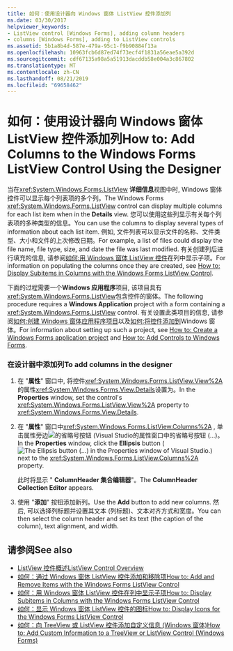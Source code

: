```yaml
---
title: 如何：使用设计器向 Windows 窗体 ListView 控件添加列
ms.date: 03/30/2017
helpviewer_keywords:
- ListView control [Windows Forms], adding column headers
- columns [Windows Forms], adding to ListView controls
ms.assetid: 5b1a8b4d-587e-479a-95c1-f9b90884f13a
ms.openlocfilehash: 10963fcb6d87ed74f73ecf4f1831a56eae5a392d
ms.sourcegitcommit: cdf67135a98a5a51913dacddb58e004a3c867802
ms.translationtype: MT
ms.contentlocale: zh-CN
ms.lasthandoff: 08/21/2019
ms.locfileid: "69658462"
---
```

# <a name="how-to-add-columns-to-the-windows-forms-listview-control-using-the-designer"></a><span data-ttu-id="da2fd-102">如何：使用设计器向 Windows 窗体 ListView 控件添加列</span><span class="sxs-lookup"><span data-stu-id="da2fd-102">How to: Add Columns to the Windows Forms ListView Control Using the Designer</span></span>

<span data-ttu-id="da2fd-103">当在<xref:System.Windows.Forms.ListView> **详细信息**视图中时, Windows 窗体控件可以显示每个列表项的多个列。</span><span class="sxs-lookup"><span data-stu-id="da2fd-103">The Windows Forms <xref:System.Windows.Forms.ListView> control can display multiple columns for each list item when in the **Details** view.</span></span> <span data-ttu-id="da2fd-104">您可以使用这些列显示有关每个列表项的多种类型的信息。</span><span class="sxs-lookup"><span data-stu-id="da2fd-104">You can use the columns to display several types of information about each list item.</span></span> <span data-ttu-id="da2fd-105">例如, 文件列表可以显示文件的名称、文件类型、大小和文件的上次修改日期。</span><span class="sxs-lookup"><span data-stu-id="da2fd-105">For example, a list of files could display the file name, file type, size, and date the file was last modified.</span></span> <span data-ttu-id="da2fd-106">有关创建列后进行填充的信息, 请参阅[如何:用 Windows 窗体 ListView 控件](how-to-display-subitems-in-columns-with-the-windows-forms-listview-control.md)在列中显示子项。</span><span class="sxs-lookup"><span data-stu-id="da2fd-106">For information on populating the columns once they are created, see [How to: Display Subitems in Columns with the Windows Forms ListView Control](how-to-display-subitems-in-columns-with-the-windows-forms-listview-control.md).</span></span>

<span data-ttu-id="da2fd-107">下面的过程需要一个**Windows 应用程序**项目, 该项目具有<xref:System.Windows.Forms.ListView>包含控件的窗体。</span><span class="sxs-lookup"><span data-stu-id="da2fd-107">The following procedure requires a **Windows Application** project with a form containing a <xref:System.Windows.Forms.ListView> control.</span></span> <span data-ttu-id="da2fd-108">有关设置此类项目的信息, 请参阅[如何:创建 Windows 窗体应用程序项目](/visualstudio/ide/step-1-create-a-windows-forms-application-project)以及[如何:将控件添加到](how-to-add-controls-to-windows-forms.md)Windows 窗体。</span><span class="sxs-lookup"><span data-stu-id="da2fd-108">For information about setting up such a project, see [How to: Create a Windows Forms application project](/visualstudio/ide/step-1-create-a-windows-forms-application-project) and [How to: Add Controls to Windows Forms](how-to-add-controls-to-windows-forms.md).</span></span>

### <a name="to-add-columns-in-the-designer"></a><span data-ttu-id="da2fd-109">在设计器中添加列</span><span class="sxs-lookup"><span data-stu-id="da2fd-109">To add columns in the designer</span></span>

1. <span data-ttu-id="da2fd-110">在 "**属性**" 窗口中, 将控件<xref:System.Windows.Forms.ListView.View%2A>的属性<xref:System.Windows.Forms.View.Details>设置为。</span><span class="sxs-lookup"><span data-stu-id="da2fd-110">In the **Properties** window, set the control's <xref:System.Windows.Forms.ListView.View%2A> property to <xref:System.Windows.Forms.View.Details>.</span></span>

2. <span data-ttu-id="da2fd-111">在 "**属性**" 窗口中<xref:System.Windows.Forms.ListView.Columns%2A> , 单击属性旁边![的**省略号**按钮 (Visual Studio](./media/visual-studio-ellipsis-button.png)的属性窗口中的省略号按钮 (...)。</span><span class="sxs-lookup"><span data-stu-id="da2fd-111">In the **Properties** window, click the **Ellipsis** button (![The Ellipsis button (...) in the Properties window of Visual Studio.](./media/visual-studio-ellipsis-button.png)) next to the <xref:System.Windows.Forms.ListView.Columns%2A> property.</span></span>

     <span data-ttu-id="da2fd-112">此时将显示 " **ColumnHeader 集合编辑器**"。</span><span class="sxs-lookup"><span data-stu-id="da2fd-112">The **ColumnHeader Collection Editor** appears.</span></span>

3. <span data-ttu-id="da2fd-113">使用 "**添加**" 按钮添加新列。</span><span class="sxs-lookup"><span data-stu-id="da2fd-113">Use the **Add** button to add new columns.</span></span> <span data-ttu-id="da2fd-114">然后, 可以选择列标题并设置其文本 (列标题)、文本对齐方式和宽度。</span><span class="sxs-lookup"><span data-stu-id="da2fd-114">You can then select the column header and set its text (the caption of the column), text alignment, and width.</span></span>

## <a name="see-also"></a><span data-ttu-id="da2fd-115">请参阅</span><span class="sxs-lookup"><span data-stu-id="da2fd-115">See also</span></span>

- [<span data-ttu-id="da2fd-116">ListView 控件概述</span><span class="sxs-lookup"><span data-stu-id="da2fd-116">ListView Control Overview</span></span>](listview-control-overview-windows-forms.md)
- [<span data-ttu-id="da2fd-117">如何：通过 Windows 窗体 ListView 控件添加和移除项</span><span class="sxs-lookup"><span data-stu-id="da2fd-117">How to: Add and Remove Items with the Windows Forms ListView Control</span></span>](how-to-add-and-remove-items-with-the-windows-forms-listview-control.md)
- [<span data-ttu-id="da2fd-118">如何：用 Windows 窗体 ListView 控件在列中显示子项</span><span class="sxs-lookup"><span data-stu-id="da2fd-118">How to: Display Subitems in Columns with the Windows Forms ListView Control</span></span>](how-to-display-subitems-in-columns-with-the-windows-forms-listview-control.md)
- [<span data-ttu-id="da2fd-119">如何：显示 Windows 窗体 ListView 控件的图标</span><span class="sxs-lookup"><span data-stu-id="da2fd-119">How to: Display Icons for the Windows Forms ListView Control</span></span>](how-to-display-icons-for-the-windows-forms-listview-control.md)
- [<span data-ttu-id="da2fd-120">如何：向 TreeView 或 ListView 控件添加自定义信息 (Windows 窗体)</span><span class="sxs-lookup"><span data-stu-id="da2fd-120">How to: Add Custom Information to a TreeView or ListView Control (Windows Forms)</span></span>](add-custom-information-to-a-treeview-or-listview-control-wf.md)
